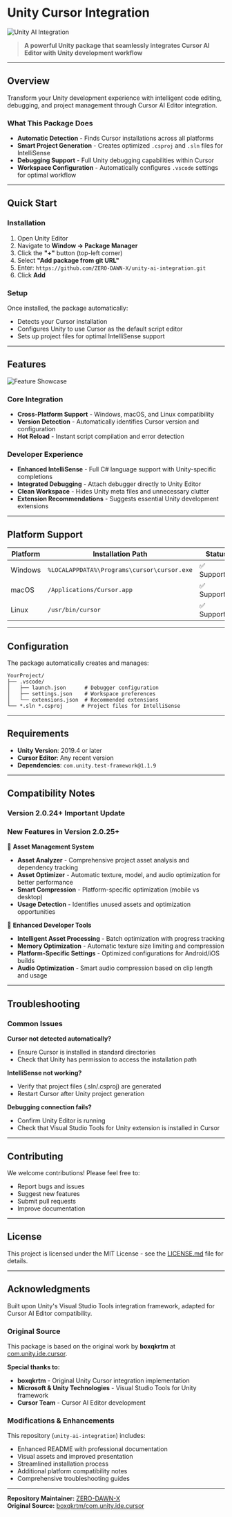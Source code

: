 # Unity Cursor Integration

![Unity AI Integration](Documentation~/Images/hero.jpg)

> **A powerful Unity package that seamlessly integrates Cursor AI Editor with Unity development workflow**

---

## Overview

Transform your Unity development experience with intelligent code editing, debugging, and project management through Cursor AI Editor integration.

### What This Package Does

- **Automatic Detection** - Finds Cursor installations across all platforms
- **Smart Project Generation** - Creates optimized `.csproj` and `.sln` files for IntelliSense  
- **Debugging Support** - Full Unity debugging capabilities within Cursor
- **Workspace Configuration** - Automatically configures `.vscode` settings for optimal workflow

---

## Quick Start

### Installation

1. Open Unity Editor
2. Navigate to **Window → Package Manager**
3. Click the **"+"** button (top-left corner)
4. Select **"Add package from git URL"**
5. Enter: `https://github.com/ZERO-DAWN-X/unity-ai-integration.git`
6. Click **Add**

### Setup

Once installed, the package automatically:
- Detects your Cursor installation
- Configures Unity to use Cursor as the default script editor
- Sets up project files for optimal IntelliSense support

---

## Features

![Feature Showcase](Documentation~/Images/Showcase.jpg)

### Core Integration
- **Cross-Platform Support** - Windows, macOS, and Linux compatibility
- **Version Detection** - Automatically identifies Cursor version and configuration
- **Hot Reload** - Instant script compilation and error detection

### Developer Experience
- **Enhanced IntelliSense** - Full C# language support with Unity-specific completions
- **Integrated Debugging** - Attach debugger directly to Unity Editor
- **Clean Workspace** - Hides Unity meta files and unnecessary clutter
- **Extension Recommendations** - Suggests essential Unity development extensions

---

## Platform Support

| Platform | Installation Path | Status |
|----------|------------------|---------|
| Windows | `%LOCALAPPDATA%\Programs\cursor\cursor.exe` | ✅ Supported |
| macOS | `/Applications/Cursor.app` | ✅ Supported |
| Linux | `/usr/bin/cursor` | ✅ Supported |

---

## Configuration

The package automatically creates and manages:

```
YourProject/
├── .vscode/
│   ├── launch.json      # Debugger configuration
│   ├── settings.json    # Workspace preferences  
│   └── extensions.json  # Recommended extensions
└── *.sln *.csproj      # Project files for IntelliSense
```

---

## Requirements

- **Unity Version**: 2019.4 or later
- **Cursor Editor**: Any recent version
- **Dependencies**: `com.unity.test-framework@1.1.9`

---

## Compatibility Notes

### Version 2.0.24+ Important Update

### New Features in Version 2.0.25+

🚀 **Asset Management System**
- **Asset Analyzer** - Comprehensive project asset analysis and dependency tracking
- **Asset Optimizer** - Automatic texture, model, and audio optimization for better performance
- **Smart Compression** - Platform-specific optimization (mobile vs desktop)
- **Usage Detection** - Identifies unused assets and optimization opportunities

🔧 **Enhanced Developer Tools**
- **Intelligent Asset Processing** - Batch optimization with progress tracking
- **Memory Optimization** - Automatic texture size limiting and compression
- **Platform-Specific Settings** - Optimized configurations for Android/iOS builds
- **Audio Optimization** - Smart audio compression based on clip length and usage

---

## Troubleshooting

### Common Issues

**Cursor not detected automatically?**
- Ensure Cursor is installed in standard directories
- Check that Unity has permission to access the installation path

**IntelliSense not working?**
- Verify that project files (.sln/.csproj) are generated
- Restart Cursor after Unity project generation

**Debugging connection fails?**
- Confirm Unity Editor is running
- Check that Visual Studio Tools for Unity extension is installed in Cursor

---

## Contributing

We welcome contributions! Please feel free to:
- Report bugs and issues
- Suggest new features
- Submit pull requests
- Improve documentation

---

## License

This project is licensed under the MIT License - see the [LICENSE.md](LICENSE.md) file for details.

---

## Acknowledgments

Built upon Unity's Visual Studio Tools integration framework, adapted for Cursor AI Editor compatibility.

### Original Source

This package is based on the original work by **boxqkrtm** at [com.unity.ide.cursor](https://github.com/boxqkrtm/com.unity.ide.cursor). 

**Special thanks to:**
- **boxqkrtm** - Original Unity Cursor integration implementation
- **Microsoft & Unity Technologies** - Visual Studio Tools for Unity framework
- **Cursor Team** - Cursor AI Editor development

### Modifications & Enhancements

This repository (`unity-ai-integration`) includes:
- Enhanced README with professional documentation
- Visual assets and improved presentation
- Streamlined installation process
- Additional platform compatibility notes
- Comprehensive troubleshooting guides

---

**Repository Maintainer:** [ZERO-DAWN-X](https://github.com/ZERO-DAWN-X)  
**Original Source:** [boxqkrtm/com.unity.ide.cursor](https://github.com/boxqkrtm/com.unity.ide.cursor)
